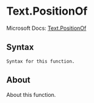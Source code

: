 ---
---

# Text.PositionOf

Microsoft Docs: [Text.PositionOf](https://docs.microsoft.com/en-us/powerquery-m/text-positionof)

## Syntax

```powerquery-m
Syntax for this function.
```

## About

About this function.

